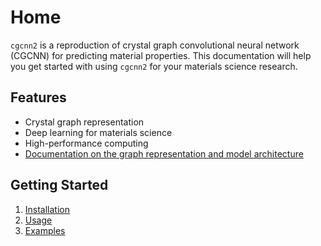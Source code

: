 # Home

`cgcnn2` is a reproduction of crystal graph convolutional neural network (CGCNN) for predicting material properties. This documentation will help you get started with using `cgcnn2` for your materials science research.

## Features

- Crystal graph representation
- Deep learning for materials science
- High-performance computing
- [Documentation on the graph representation and model architecture](1_cgcnn.md)

## Getting Started

1. [Installation](2_installation.md)
2. [Usage](3_usage.md)
3. [Examples](4_examples.md)

